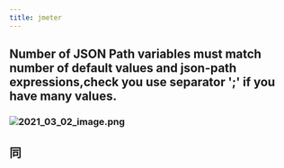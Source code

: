 ```yaml
---
title: jmeter
---
```


## Number of JSON Path variables must match number of default values and json-path expressions,check you use separator ';' if you have many values.
### ![2021_03_02_image.png](https://cdn.logseq.com/%2F72223880-dff3-4195-b002-58f583924ddd2bb83f2e-8c77-48d7-a69c-ba8a72ff45542021_03_02_image.png?Expires=4768273157&Signature=k-hi~kgmJdY0IYXz~ynRSCEmNIbPFsvqGTTw9ce7kIvw9gr3Nfq5AF11ZtxVmVkLf92Q97Xx9hhjvTCgkA1ysT9I-EMFLWUWuBVwXKq090LDQg-wRJztPSqmyA8iWr15d9rnTL-juPdxa-chnSgHStWfbhfKyrI8bWhjasupbf2EjzqWkTpek1RiY3SfjljgrGdCWY6KPJ~2joYvVuzpxRVpgeSYvrjWxwxNvlWsbUSX0Jwq~ztSnQlWHHOf4oaF4HsTWG6RH4lApKGkiRsGYVjxk9-Htb6YImcAO9JE5gaPu7MppwCK5~TOpUmVbzRU8uR1xW-ydPFtZmiuqadWlg__&Key-Pair-Id=APKAJE5CCD6X7MP6PTEA)
## 同
